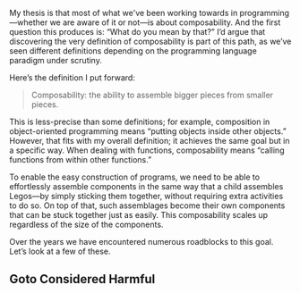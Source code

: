 My thesis is that most of what we've been working towards in programming—whether we are aware of it or not—is about composability. And the first question this produces is: “What do you mean by that?” I’d argue that discovering the very definition of composability is part of this path, as we’ve seen different definitions depending on the programming language paradigm under scrutiny.

Here’s the definition I put forward:

> Composability: the ability to assemble bigger pieces from smaller pieces.

This is less-precise than some definitions; for example, composition in object-oriented programming means “putting objects inside other objects.” However, that fits with my overall definition; it achieves the same goal but in a specific way. When dealing with functions, composability means “calling functions from within other functions.”

To enable the easy construction of programs, we need to be able to effortlessly assemble components in the same way that a child assembles Legos—by simply sticking them together, without requiring extra activities to do so. On top of that, such assemblages become their own components that can be stuck together just as easily. This composability scales up regardless of the size of the components.

Over the years we have encountered numerous roadblocks to this goal. Let’s look at a few of these.

## Goto Considered Harmful